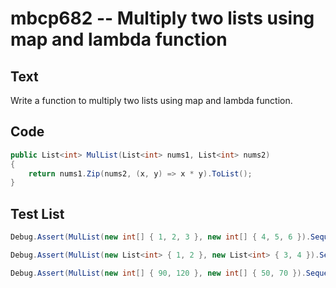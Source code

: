 # mbcp682 -- Multiply two lists using map and lambda function

## Text

Write a function to multiply two lists using map and lambda function.

## Code

```csharp
public List<int> MulList(List<int> nums1, List<int> nums2)
{
    return nums1.Zip(nums2, (x, y) => x * y).ToList();
}
```

## Test List

```csharp
Debug.Assert(MulList(new int[] { 1, 2, 3 }, new int[] { 4, 5, 6 }).SequenceEqual(new int[] { 4, 10, 18 }));
```

```csharp
Debug.Assert(MulList(new List<int> { 1, 2 }, new List<int> { 3, 4 }).SequenceEqual(new List<int> { 3, 8 }));
```

```csharp
Debug.Assert(MulList(new int[] { 90, 120 }, new int[] { 50, 70 }).SequenceEqual(new int[] { 4500, 8400 }));
```
